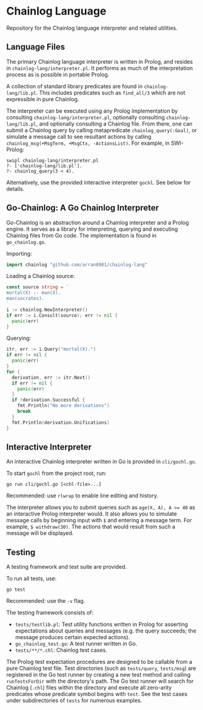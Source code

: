 # Chainlog Language

Repository for the Chainlog language interpreter and related utilities.

## Language Files
The primary Chainlog language interpreter is written in Prolog, and resides in `chainlog-lang/interpreter.pl`. It performs as much of the interpretation process as is possible in portable Prolog.

A collection of standard library predicates are found in `chainlog-lang/lib.pl`. This includes predicates such as `find_all/3` which are not expressible in pure Chainlog.

The interpreter can be executed using any Prolog implementation by consulting `chainlog-lang/interpreter.pl`, optionally consulting `chainlog-lang/lib.pl`, and optionally consulting a Chainlog file. From there, one can submit a Chainlog query by calling metapredicate `chainlog_query(:Goal)`, or simulate a message call to see resultant actions by calling `chainlog_msg(+MsgTerm, +MsgCtx, -ActionsList)`.
For example, in SWI-Prolog:
```
swipl chainlog-lang/interpreter.pl
?- ['chainlog-lang/lib.pl'].
?- chainlog_query(3 < 4).
```
Alternatively, use the provided interactive interpreter `gochl`. See below for details.

## Go-Chainlog: A Go Chainlog Interpreter

Go-Chainlog is an abstraction around a Chainlog interpreter and a Prolog engine. It serves as a library for interpreting, querying and executing Chainlog files from Go code. The implementation is found in `go_chainlog.go`.

Importing:
```go
import chainlog "github.com/arran8901/chainlog-lang"
```

Loading a Chainlog source:
```go
const source string = `
mortal(X) :- man(X).
man(socrates).
`
i := chainlog.NewInterpreter()
if err := i.Consult(source); err != nil {
  panic(err)
}
```

Querying:
```go
itr, err := i.Query("mortal(X).")
if err != nil {
  panic(err)
}
for {
  derivation, err := itr.Next()
  if err != nil {
    panic(err)
  }
  if !derivation.Successful {
    fmt.Println("No more derivations")
    break
  }
  fmt.Println(derivation.Unifications)
}
```

## Interactive Interpreter
An interactive Chainlog interpreter written in Go is provided in `cli/gochl.go`.

To start `gochl` from the project root, run:
```
go run cli/gochl.go [<chl-file>...]
```
Recommended: use `rlwrap` to enable line editing and history.

The interpreter allows you to submit queries such as `age(X, A), A >= 40` as an interactive Prolog interpreter would.
It also allows you to simulate message calls by beginning input with `$` and entering a message term. For example, `$ withdraw(30)`. The actions that would result from such a message will be displayed.

## Testing
A testing framework and test suite are provided.

To run all tests, use:
```
go test
```
Recommended: use the `-v` flag.

The testing framework consists of:
* `tests/testlib.pl`: Test utility functions written in Prolog for asserting expectations about queries and messages (e.g. the query succeeds; the message produces certain expected actions).
* `go_chainlog_test.go`: A test runner written in Go.
* `tests/**/*.chl`: Chainlog test cases.

The Prolog test expectation procedures are designed to be callable from a pure Chainlog test file.
Test directories (such as `tests/query`, `tests/msg`) are registered in the Go test runner by creating a new test method and calling `runTestsForDir` with the directory's path. The Go test runner will search for Chainlog (`.chl`) files within the directory and execute all zero-arity predicates whose predicate symbol begins with `test`.
See the test cases under subdirectories of `tests` for numerous examples.
